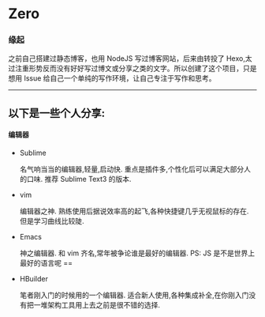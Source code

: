 # Zero

### 缘起

之前自己搭建过静态博客，也用 NodeJS 写过博客网站，后来由转投了 Hexo,太过注重形势反而没有好好写过博文或分享之类的文字。所以创建了这个项目，只是想用 Issue 给自己一个单纯的写作环境，让自己专注于写作和思考。

***

## 以下是一些个人分享:

#### 编辑器

- Sublime 

  名气响当当的编辑器,轻量,启动快.
  重点是插件多,个性化后可以满足大部分人的口味.
  推荐 Sublime Text3 的版本.

- vim

  编辑器之神.
  熟练使用后据说效率高的起飞,各种快捷键几乎无视鼠标的存在.
  但是学习曲线比较陡.
  
- Emacs

  神之编辑器.
  和 vim 齐名,常年被争论谁是最好的编辑器.
  PS: JS 是不是世界上最好的语言呢 ==
  
- HBuilder

  笔者刚入门的时候用的一个编辑器.
  适合新人使用,各种集成补全,在你刚入门没有把一堆架构工具用上去之前是很不错的选择.


